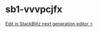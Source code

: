 # sb1-vvvpcjfx

[Edit in StackBlitz next generation editor ⚡️](https://stackblitz.com/~/github.com/HayatoIbayashi/sb1-vvvpcjfx)